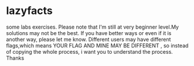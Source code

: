 # lazyfacts 
some labs exercises.
Please note that I'm still at very beginner level.My solutions may not be the best.
If you have better ways or even if it is another way, please let me know.
Different users may have different flags,which means YOUR FLAG AND MINE MAY BE DIFFERENT , so instead of copying the whole process, i want you to understand the process.
Thanks 
